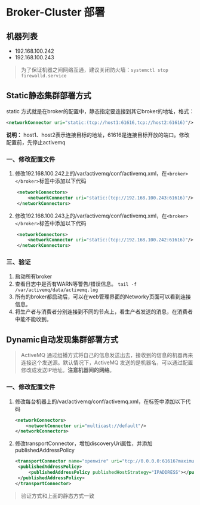 # Broker-Cluster 部署
## **机器列表**
- 192.168.100.242
- 192.168.100.243

> 为了保证机器之间网络互通，建议关闭防火墙：``` systemctl stop firewalld.service ```

## **Static静态集群部署方式**
static 方式就是在broker的配置中，静态指定要连接到其它broker的地址，格式：
```xml
<networkConnector uri="static:(tcp://host1:61616,tcp://host2:61616)"/>
```
**说明：** host1、host2表示连接目标的地址，61616是连接目标开放的端口。修改配置前，先停止activemq
### **一、修改配置文件**
1. 修改192.168.100.242上的/var/activemq/conf/activemq.xml，在`<broker></broker>`标签中添加以下代码
```xml
    <networkConnectors>
        <networkConnector uri="static:(tcp://192.168.100.243:61616)"/>
    </networkConnectors>
```
2. 修改192.168.100.243上的/var/activemq/conf/activemq.xml，在`<broker></broker>`标签中添加以下代码
```xml
    <networkConnectors>
        <networkConnector uri="static:(tcp://192.168.100.242:61616)"/>
    </networkConnectors>
```
### **三、验证**
1. 启动所有broker
2. 查看日志中是否有WARN等警告/错误信息。 ``` tail -f /var/activemq/data/activemq.log ```
3.  所有的broker都启动后，可以在web管理界面的Networky页面可以看到连接信息。
4. 将生产者与消费者分别连接到不同的节点上，看生产者发送的消息，在消费者中能不能收到。

## **Dynamic自动发现集群部署方式**
> ActiveMQ 通过组播方式将自己的信息发送出去，接收到的信息的机器再来连接这个发送源。默认情况下，ActiveMQ 发送的是机器名，可以通过配置修改成发送IP地址。**注意机器间的网络**。

### **一、修改配置文件**
1. 修改每台机器上的/var/activemq/conf/activemq.xml，在<broker></broker>标签中添加以下代码
   ```xml
   <networkConnectors>
       <networkConnector uri="multicast://default"/>
   </networkConnectors>
   ```
2. 修改transportConnector，增加discoveryUri属性，并添加publishedAddressPolicy
   ```xml
   <transportConnector name="openwire" uri="tcp://0.0.0.0:61616?maximumConnections=1000&amp;wireFormat.maxFrameSize=104857600" discoveryUri="multicast://default">
    <publishedAddressPolicy>
        <publishedAddressPolicy publishedHostStrategy="IPADDRESS"></publishedAddressPolicy>
    </publishedAddressPolicy>
   </transportConnector>
   ```

> 验证方式和上面的静态方式一致